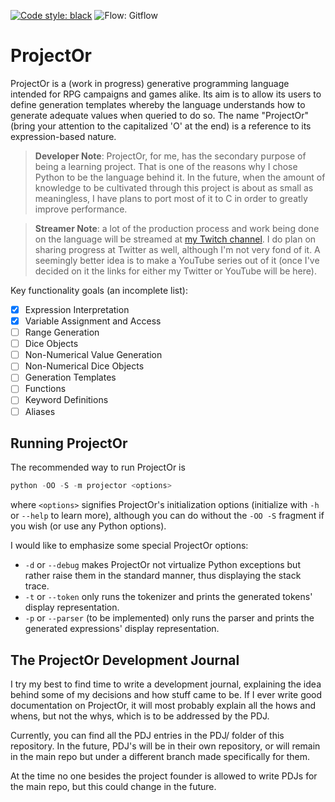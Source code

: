[![Code style: black](https://img.shields.io/badge/code%20style-black-000000.svg)](https://github.com/psf/black)
![Flow: Gitflow](https://img.shields.io/badge/flow-gitflow-brightgreen)

# ProjectOr

ProjectOr is a (work in progress) generative programming language intended for
RPG campaigns and games alike. Its aim is to allow its users to define
generation templates whereby the language understands how to generate adequate
values when queried to do so. The name "ProjectOr" (bring your attention to the
capitalized 'O' at the end) is a reference to its expression-based nature.

> **Developer Note**: ProjectOr, for me, has the secondary purpose of being a
> learning project. That is one of the reasons why I chose Python to be the
> language behind it. In the future, when the amount of knowledge to be
> cultivated through this project is about as small as meaningless, I have
> plans to port most of it to C in order to greatly improve performance.

<!-- This comment is an MD028 fix-hack -->

> **Streamer Note**: a lot of the production process and work being done on the
> language will be streamed at [my Twitch channel](https://twitch.tv/veritasvolatus).
> I do plan on sharing progress at Twitter as well, although I'm not very fond
> of it. A seemingly better idea is to make a YouTube series out of it (once
> I've decided on it the links for either my Twitter or YouTube will be here).

Key functionality goals (an incomplete list):

- [x] Expression Interpretation
- [x] Variable Assignment and Access
- [ ] Range Generation
- [ ] Dice Objects
- [ ] Non-Numerical Value Generation
- [ ] Non-Numerical Dice Objects
- [ ] Generation Templates
- [ ] Functions
- [ ] Keyword Definitions
- [ ] Aliases

## Running ProjectOr

The recommended way to run ProjectOr is

```powershell
python -OO -S -m projector <options>
```

where `<options>` signifies ProjectOr's initialization options (initialize with
`-h` or `--help` to learn more), although you can do without the `-OO -S`
fragment if you wish (or use any Python options).

I would like to emphasize some special ProjectOr options:

- `-d` or `--debug` makes ProjectOr not virtualize Python exceptions but rather
  raise them in the standard manner, thus displaying the stack trace.
- `-t` or `--token` only runs the tokenizer and prints the generated tokens'
  display representation.
- `-p` or `--parser` (to be implemented) only runs the parser and prints the
  generated expressions' display representation.

## The ProjectOr Development Journal

I try my best to find time to write a development journal, explaining the idea
behind some of my decisions and how stuff came to be. If I ever write good
documentation on ProjectOr, it will most probably explain all the hows and
whens, but not the whys, which is to be addressed by the PDJ.

Currently, you can find all the PDJ entries in the PDJ/ folder of this
repository. In the future, PDJ's will be in their own repository, or will
remain in the main repo but under a different branch made specifically for
them.

At the time no one besides the project founder is allowed to write PDJs for the
main repo, but this could change in the future.

